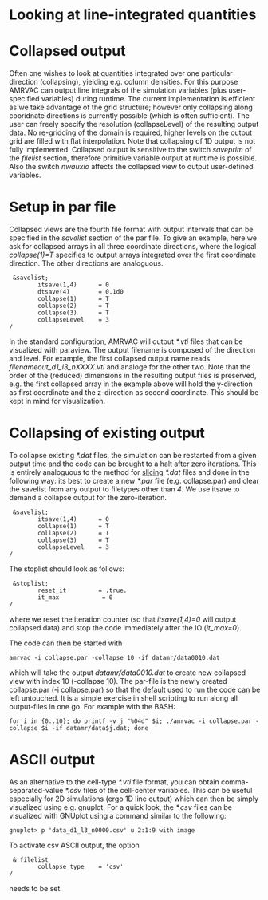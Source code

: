 # Looking at line-integrated quantities

# Collapsed output

Often one wishes to look at quantities integrated over one particular
direction (collapsing), yielding e.g. column densities. For this purpose
AMRVAC can output line integrals of the simulation variables (plus user-
specified variables) during runtime.
The current implementation is efficient as we take advantage of the grid
structure; however only collapsing along cooridnate directions is currently
possible (which is often sufficient). The user can freely specify the
resolution (collapseLevel) of the resulting output data. No re-gridding of the
domain is required, higher levels on the output grid are filled with flat
interpolation.
Note that collapsing of 1D output is not fully implemented. Collapsed output
is sensitive to the switch _saveprim_ of the _filelist_ section, therefore
primitive variable output at runtime is possible. Also the switch _nwauxio_
affects the collapsed view to output user-defined variables.

# Setup in par file

Collapsed views are the fourth file format with output intervals that can be
specified in the _savelist_ section of the par file. To give an example, here
we ask for collapsed arrays in all three coordinate directions, where the
logical _collapse(1)=T_ specifies to output arrays integrated over the first
coordinate direction. The other directions are analoguous.

     &savelist;
            itsave(1,4)      = 0
            dtsave(4)        = 0.1d0
            collapse(1)      = T
            collapse(2)      = T
            collapse(3)      = T
            collapseLevel    = 3
    /

In the standard configuration, AMRVAC will output _*.vti_ files that can be
visualized with paraview. The output filename is composed of the direction and
level. For example, the first collapsed output name reads
_filenameout_d1_l3_nXXXX.vti_ and analoge for the other two.
Note that the order of the (reduced) dimensions in the resulting output files
is preserved, e.g. the first collapsed array in the example above will hold
the y-direction as first coordinate and the z-direction as second coordinate.
This should be kept in mind for visualization.

# Collapsing of existing output

To collapse existing _*.dat_ files, the simulation can be restarted from a
given output time and the code can be brought to a halt after zero iterations.
This is entirely analoguous to the method for [slicing](slices.md) _*.dat_
files and done in the following way: its best to create a new _*.par_ file
(e.g. collapse.par) and clear the savelist from any output to filetypes other
than _4_. We use itsave to demand a collapse output for the zero-iteration.

     &savelist;
            itsave(1,4)      = 0
            collapse(1)      = T
            collapse(2)      = T
            collapse(3)      = T
            collapseLevel    = 3
    /

The stoplist should look as follows:

     &stoplist;
            reset_it         = .true.
            it_max            = 0
    /

where we reset the iteration counter (so that _itsave(1,4)=0_ will output
collapsed data) and stop the code immediately after the IO (_it_max=0_).

The code can then be started with

    amrvac -i collapse.par -collapse 10 -if datamr/data0010.dat

which will take the output _datamr/data0010.dat_ to create new collapsed view 
with index 10 (-collapse 10). The par-file is the newly created collapse.par 
(-i collapse.par) so that the default used to run the code can be left 
untouched. It is a simple exercise in
shell scripting to run along all output-files in one go. For example with the
BASH:

    for i in {0..10}; do printf -v j "%04d" $i; ./amrvac -i collapse.par -collapse $i -if datamr/data$j.dat; done

# ASCII output

As an alternative to the cell-type _*.vti_ file format, you can obtain comma-
separated-value _*.csv_ files of the cell-center variables. This can be useful
especially for 2D simulations (ergo 1D line output) which can then be simply
visualized using e.g. gnuplot. For a quick look, the _*.csv_ files can be
visualized with GNUplot using a command similar to the following:

    gnuplot> p 'data_d1_l3_n0000.csv' u 2:1:9 with image

To activate csv ASCII output, the option

     & filelist
            collapse_type    = 'csv'
    /

needs to be set.
